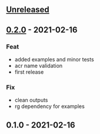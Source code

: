 
<a name="unreleased"></a>
## [Unreleased]


<a name="0.2.0"></a>
## [0.2.0] - 2021-02-16
### Feat
- added examples and minor tests
- acr name validation
- first release

### Fix
- clean outputs
- rg dependency for examples


<a name="0.1.0"></a>
## 0.1.0 - 2021-02-16

[Unreleased]: https://github.com/bcochofel/terraform-azurerm-acr/compare/0.2.0...HEAD
[0.2.0]: https://github.com/bcochofel/terraform-azurerm-acr/compare/0.1.0...0.2.0
